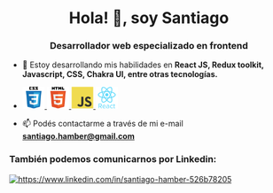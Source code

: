 <h1 align="center">Hola! 👋, soy Santiago</h1>
<h3 align="center">Desarrollador web especializado en frontend</h3>

- 🌱 Estoy desarrollando mis habilidades en **React JS, Redux toolkit, Javascript, CSS, Chakra UI, entre otras tecnologías.**

- <p align="left"> <a href="https://www.w3schools.com/css/" target="_blank"> <img src="https://raw.githubusercontent.com/devicons/devicon/master/icons/css3/css3-original-wordmark.svg" alt="css3" width="40" height="40"/> </a> <a href="https://www.w3.org/html/" target="_blank"> <img src="https://raw.githubusercontent.com/devicons/devicon/master/icons/html5/html5-original-wordmark.svg" alt="html5" width="40" height="40"/> </a> <a href="https://developer.mozilla.org/en-US/docs/Web/JavaScript" target="_blank"> <img src="https://raw.githubusercontent.com/devicons/devicon/master/icons/javascript/javascript-original.svg" alt="javascript" width="40" height="40"/> </a> <a href="https://reactjs.org/" target="_blank"> <img src="https://raw.githubusercontent.com/devicons/devicon/master/icons/react/react-original-wordmark.svg" alt="react" width="40" height="40"/> </a> </p>

- 📫 Podés contactarme a través de mi e-mail **santiago.hamber@gmail.com**

<h3 align="left">También podemos comunicarnos por Linkedin:</h3>
<p align="left">

<a href="https://linkedin.com/in/https://www.linkedin.com/in/santiago-hamber-526b78205" target="blank"><img align="center" src="https://raw.githubusercontent.com/rahuldkjain/github-profile-readme-generator/master/src/images/icons/Social/linked-in-alt.svg" alt="https://www.linkedin.com/in/santiago-hamber-526b78205" height="30" width="40" /></a>
</p>

